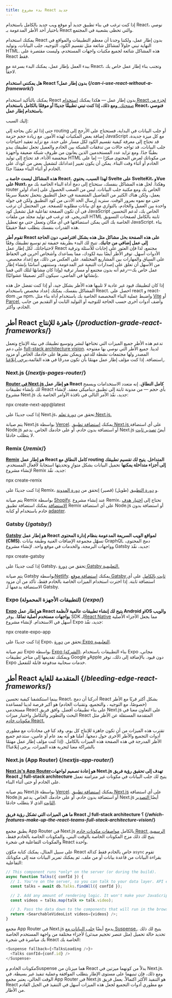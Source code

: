 ```yaml
---
title: بدء مشروع React جديد
---
```


<Intro>

إذا كنت ترغب في بناء تطبيق جديد أو موقع ويب جديد بالكامل باستخدام React، نوصي باختيار أحد الأطر المدعومة بـ React والتي تحظى بشعبية في المجتمع.

</Intro>


يمكنك استخدام React بدون إطار عمل، ولكننا وجدنا أن معظم التطبيقات والمواقع في النهاية تبني حلولاً لمشاكل شائعة مثل تقسيم الكود، التوجيه، جلب البيانات، وتوليد HTML. هذه المشاكل شائعة لجميع مكتبات واجهات المستخدم، وليست مقتصرة على React فقط.

ببدء العمل بإطار عمل، يمكنك البدء بسرعة مع React، وتجنب بناء إطار عمل خاص بك لاحقاً.

<DeepDive>

#### هل يمكنني استخدام React بدون إطار عمل؟ {/*can-i-use-react-without-a-framework*/}

يمكنك بالتأكيد استخدام React بدون إطار عمل — هكذا يمكنك [استخدام React لجزء من صفحتك. ](/learn/add-react-to-an-existing-project#using-react-for-a-part-of-your-existing-page) **ومع ذلك، إذا كنت تبني تطبيقًا جديدًا أو موقعًا بالكامل باستخدام React، فنوصي باستخدام إطار عمل.**

إليك السبب:

حتى إذا لم تكن بحاجة إلى routing  أو جلب البيانات في البداية، فستحتاج على الأرجح إلى إضافة بعض المكتبات لهذه الأمور. مع زيادة حجم حزمة JavaScript مع كل ميزة جديدة، قد تحتاج إلى معرفة كيفية تقسيم الكود لكل مسار على حدة. مع تزايد تعقيد احتياجات جلب البيانات، قد تواجه حالات من تدفقات الشبكة بين الخادم والعميل تجعل تطبيقك يبدو بطيئًا جدًا. ومع تزايد عدد المستخدمين الذين يعانون من ظروف شبكة ضعيفة وأجهزة منخفضة الأداء، قد تحتاج إلى توليد HTML من مكوناتك لعرض المحتوى مبكرًا — إما على الخادم أو أثناء وقت البناء. يمكن أن يكون تغيير إعداداتك لتشغيل بعض من كودك على الخادم أو أثناء البناء معقدًا جدًا.

**هذه المشاكل ليست خاصة بـ React. لهذا السبب، يحتوي Svelte على SvelteKit، وVue على Nuxt،** وهكذا. لحل هذه المشاكل بنفسك، ستحتاج إلى دمج أداة البناء الخاصة بك مع router الخاص بك ومع مكتبة جلب البيانات. ليس من الصعب الحصول على إعداد أولي يعمل، ولكن هناك الكثير من التفاصيل المتضمنة في جعل التطبيق يتحمل تحميلًا سريعًا حتى مع نموه بمرور الوقت. ستريد إرسال الحد الأدنى من كود التطبيق ولكن في جولة واحدة بين العميل والخادم، بالتوازي مع أي بيانات مطلوبة للصفحة. من المحتمل أن ترغب في أن تكون الصفحة تفاعلية قبل تشغيل كود JavaScript الخاص بك، لدعم التحسين التدريجي. قد ترغب في توليد مجلد من ملفات HTML ثابتة بالكامل لصفحات التسويق الخاصة بك التي يمكن استضافتها في أي مكان وتعمل حتى مع تعطيل JavaScript. بناء هذه القدرات بنفسك يتطلب عملًا حقيقيًا.

**تقوم أطر React على هذه الصفحة بحل مشاكل مثل هذه بشكل افتراضي، دون الحاجة إلى عمل إضافي من جانبك.** تتيح لك البدء بطريقة خفيفة ثم توسيع تطبيقك وفقًا لاحتياجاتك. لكل إطار عمل React مجتمع، لذا فإن العثور على إجابات للأسئلة وترقية الأدوات أسهل. توفر الأطر أيضًا بنية لكودك، مما يساعدك وأشخاص آخرين في الحفاظ على السياق والمهارات بين المشاريع المختلفة. على العكس من ذلك، مع إعداد مخصص، من الأسهل أن تعلق على إصدارات التبعية غير المدعومة، وستنتهي أساسًا بإنشاء إطار عمل خاص بك—رغم أنه بدون مجتمع أو مسار ترقية (وإذا كان مشابهًا لتلك التي قمنا بإنشائها في الماضي، سيكون أكثر تصميمًا عشوائيًا).

إذا كان لتطبيقك قيود غير عادية لا تلبيها هذه الأطر بشكل جيد، أو إذا كنت تفضل حل هذه المشاكل بنفسك، يمكنك  إعداد مخصص باستخدام React. احصل على react و react-dom من npm، واضبط عملية البناء المخصصة الخاصة بك باستخدام أداة بناء مثل [Vite](https://vitejs.dev/) أو [Parcel](https://parceljs.org/), وأضف أدوات أخرى حسب الحاجة للتوجيه أو التوليد الثابت أو التقديم من جانب الخادم، وأكثر.
</DeepDive>

## أطر React جاهزة للإنتاج {/*production-grade-react-frameworks*/}

تدعم هذه الأطر جميع الميزات التي تحتاجها لنشر وتوسيع تطبيقك في بيئة الإنتاج وتعمل على دعم  [full-stack architecture vision](#which-features-make-up-the-react-teams-full-stack-architecture-vision). لدينا. جميع الأطر التي نوصي بها مفتوحة المصدر ولها مجتمعات نشطة للدعم، ويمكن نشرها على خادمك الخاص أو مزود استضافة. إذا كنت مؤلف إطار عمل مهتمًا بأن تكون مدرجًا في هذه القائمة،[يرجى إبلاغنا.](https://github.com/reactjs/react.dev/issues/new?assignees=&labels=type%3A+framework&projects=&template=3-framework.yml&title=%5BFramework%5D%3A+).

### Next.js {/*nextjs-pages-router*/}

**[Router في Next.js ](https://nextjs.org/) هو إطار عمل React كامل النطاق.** إنه متعدد الاستخدامات ويسمح لك بإنشاء تطبيقات React بأي حجم — من مدونة ثابتة إلى تطبيق ديناميكي معقد. لإنشاء مشروع Next.js جديد، نفّذ الأمر التالي في نافذة الأوامر الخاصة بك:

<TerminalBlock>
npx create-next-app@latest
</TerminalBlock>

إذا كنت جديدًا على Next.js، تحقق من  [ دورة تعلم Next.js.](https://nextjs.org/learn)

يتم صيانة Next.js بواسطة [Vercel](https://vercel.com/). يمكنك  [ استضافة تطبيق Next.js ](https://nextjs.org/docs/app/building-your-application/deploying) على أي استضافة Node.js أو استضافة بدون خادم، أو على خادمك الخاص. يدعم Next.js أيضً [تصدير ثابت](https://nextjs.org/docs/pages/building-your-application/deploying/static-exports)  لا يتطلب خادمًا.

### Remix {/*remix*/}

**[Remix](https://remix.run/) هو إطار عمل React كامل النطاق مع routing المتداخل. يتيح لك تقسيم تطبيقك إلى أجزاء متداخلة يمكنها** تحميل البيانات بشكل متوازٍ وتحديثها استجابةً لأفعال المستخدم. لإنشاء مشروع Remix جديد، نفّذ:

<TerminalBlock>
npx create-remix
</TerminalBlock>

إذا كنت جديدًا على Remix، تحقق من [دورة المدونةl](https://remix.run/docs/en/main/tutorials/blog) (قصير) و [دورة التطبيق](https://remix.run/docs/en/main/tutorials/jokes) (طويل).

يتم صيانة Remix بواسطة  [Shopify](https://www.shopify.com/). عند إنشاء مشروع Remix، تحتاج إلى [ اختيار هدف الاستضافة](https://remix.run/docs/en/main/guides/deployment) يمكنك استضافة تطبيق Remix على أي استضافة Node.js أو استضافة بدون خادم باستخدام أو كتابة [adapter](https://remix.run/docs/en/main/other-api/adapter).

### Gatsby {/*gatsby*/}

**[Gatsby](https://www.gatsbyjs.com/) هو إطار عمل React لمواقع الويب السريعة المدعومة بنظام إدارة المحتوى (CMS).**  تسهّل مجموعة الإضافات الغنية وطبقة بيانات GraphQL دمج المحتوى، وواجهات البرمجة، والخدمات في موقع واحد. لإنشاء مشروع Gatsby جديد، نفّذ:

<TerminalBlock>
npx create-gatsby
</TerminalBlock>

إذا كنت جديدًا على Gatsby، تحقق من [دورة Gatsby التعليمية.](https://www.gatsbyjs.com/docs/tutorial/)

يتم صيانة Gatsby بواسطة[Netlify](https://www.netlify.com/). يمكنك  [ استضافة موقع Gatsby ثابت بالكامل](https://www.gatsbyjs.com/docs/how-to/previews-deploys-hosting)  على أي استضافة ثابتة. إذا اخترت استخدام الميزات الخاصة بالخادم فقط، تأكد من أن مزود الاستضافة يدعمها لـ Gatsby.

### Expo (لتطبيقات الأجهزة المحمولة) {/*expo*/}

**[Expo](https://expo.dev/) هو إطار عمل React يتيح لك إنشاء تطبيقات عالمية لأنظمة Android وiOS والويب بواجهات مستخدم أصلية تمامًا.** يوفر SDK لـ[React Native](https://reactnative.dev/) مما يجعل الأجزاء الأصلية أسهل في الاستخدام. لإنشاء مشروع Expo جديد، نفّذ:

<TerminalBlock>
npx create-expo-app
</TerminalBlock>

إذا كنت جديدًا على Expo، تحقق من [دورة Expo التعليمية](https://docs.expo.dev/tutorial/introduction/).

تتم صيانة Expo بواسطة  [Expo (الشركة)](https://expo.dev/about). بناء التطبيقات باستخدام Expo مجاني، ويمكنك تقديمها إلى متاجر تطبيقات Google وApple دون قيود. بالإضافة إلى ذلك، توفر Expo خدمات سحابية مدفوعة قابلة للتفعيل.

## أطر React المتقدمة للغاية {/*bleeding-edge-react-frameworks*/}

بينما استكشفنا كيفية تحسين React، أدركنا أن دمج React بشكل أكثر قربًا مع الأطر (خصوصًا، مع التوجيه ، والتجميع، وتقنيات الخادم) هو أكبر فرصة لدينا لمساعدة مستخدمي React على بناء تطبيقات أفضل. وافق فريق Next.js على التعاون معنا في البحث والتطوير والتكامل واختبار ميزات React المتقدمة المستقلة عن الأطر مثل [مكونات خادم React.](/blog/2023/03/22/react-labs-what-we-have-been-working-on-march-2023#react-server-components)

تقترب هذه الميزات من أن تكون جاهزة للإنتاج كل يوم، وقد كنا في محادثات مع مطوري أدوات التجميع والأطر الأخرى حول دمجها. أملنا هو أنه بعد عام أو عامين، ستدعم جميع الأطر المدرجة في هذه الصفحة هذه الميزات بالكامل. (إذا كنت مؤلف إطار عمل مهتمًا بالشراكة معنا لتجربة هذه الميزات، يرجى إبلاغنا!)

### Next.js (App Router) {/*nextjs-app-router*/}

**[Next.js's App Router](https://nextjs.org/docs)هو إعادة تصميم لواجهات Next.js تهدف إلى تحقيق رؤية فريق React ل full-stack architecture**  يتيح لك جلب البيانات في مكونات غير متزامنة تعمل على الخادم أو حتى أثناء البناء.

يتم صيانة Next.js بواسطة [Vercel](https://vercel.com/). يمكنك  [ استضافة تطبيق Next.js](https://nextjs.org/docs/app/building-your-application/deploying) على أي استضافة Node.js أو استضافة بدون خادم، أو على خادمك الخاص. يدعم Next.js أيضًا[ التصدير الثابت](https://nextjs.org/docs/app/building-your-application/deploying/static-exports)  الذي لا يتطلب خادمًا.
<DeepDive>

#### ما هي الميزات التي تشكل رؤية فريق React ل full-stack architecture ؟ {/*which-features-make-up-the-react-teams-full-stack-architecture-vision*/}

يطبق مجمع App Router في Next.js بالكامل [ مواصفات مكونات خادم React الرسمية](https://github.com/reactjs/rfcs/blob/main/text/0188-server-components.md).  يتيح لك ذلك مزج المكونات الخاصة بالوقت البني، والمكونات الخاصة بالخادم فقط، والمكونات التفاعلية في شجرة React واحدة.

على سبيل المثال، يمكنك كتابة مكوّن React خاص بالخادم فقط كدالة `async` تقوم بقراءة البيانات من قاعدة بيانات أو من ملف. ثم يمكنك تمرير البيانات منه إلى مكوناتك التفاعلية:

```js
// This component runs *only* on the server (or during the build).
async function Talks({ confId }) {
  // 1. You're on the server, so you can talk to your data layer. API endpoint not required.
  const talks = await db.Talks.findAll({ confId });

  // 2. Add any amount of rendering logic. It won't make your JavaScript bundle larger.
  const videos = talks.map(talk => talk.video);

  // 3. Pass the data down to the components that will run in the browser.
  return <SearchableVideoList videos={videos} />;
}
```

مجمع App Router في Next.js يدمج أيضًا  [جلب البيانات مع Suspense.](/blog/2022/03/29/react-v18#suspense-in-data-frameworks).  يتيح لك ذلك تحديد حالة تحميل (مثل عنصر تحجيم مبدئي) لأجزاء مختلفة من واجهة المستخدم الخاصة بك مباشرة في شجرة React الخاصة بك:

```js
<Suspense fallback={<TalksLoading />}>
  <Talks confId={conf.id} />
</Suspense>
```

مكونات الخادم وSuspense هما ميزتان من React بدلاً من كونهما ميزتين في Next.js. ومع ذلك، فإن تبنيهما على مستوى الإطار يتطلب الموافقة وعملية تنفيذ غير بسيطة. في الوقت الحالي، يعتبر مجمع App Router في Next.js هو التنفيذ الأكثر اكتمالاً. يعمل فريق React مع مطوري أدوات التجميع لجعل هذه الميزات أسهل في التنفيذ في الجيل القادم من الأطار.

</DeepDive>